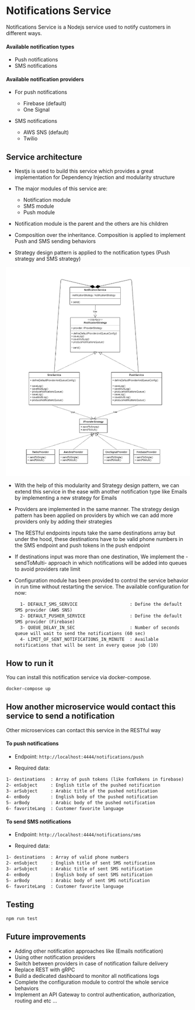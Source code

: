# Notifications Service

Notifications Service is a Nodejs service used to notify customers in different ways.

#### Available notification types

- Push notifications
- SMS notifications

#### Available notification providers

- For push notifications

  - Firebase (default)
  - One Signal

- SMS notifications
  - AWS SNS (default)
  - Twilio

## Service architecture

- Nestjs is used to build this service which provides a great implementation for Dependency Injection and modularity structure

- The major modules of this service are:

  - Notification module
  - SMS module
  - Push module

- Notification module is the parent and the others are his children

- Composition over the inheritance. Composition is applied to implement Push and SMS sending behaviors

- Strategy design pattern is applied to the notification types (Push strategy and SMS strategy)

<p align="center">
  <img src="notification-service-architecture.png?raw=true" alt="Notification service architecture" title="Notification service architecture">
</p>

- With the help of this modularity and Strategy design pattern, we can extend this service in the ease with another notification type like Emails by implementing a new strategy for Emails

- Providers are implemented in the same manner. The strategy design pattern has been applied on providers by which we can add more providers only by adding their strategies

- The RESTful endpoints inputs take the same destinations array but under the hood, these destinations have to be valid phone numbers in the SMS endpoint and push tokens in the push endpoint

- If destinations input was more than one destination, We implement the -sendToMulti- approach in which notifications will be added into queues to avoid providers rate limit

- Configuration module has been provided to control the service behavior in run time without restarting the service. The available configuration for now:

  ```
    1- DEFAULT_SMS_SERVICE                    : Define the default SMS provider (AWS SNS)
    2- DEFAULT_PUSHER_SERVICE                 : Define the default SMS provider (Firebase)
    3- QUEUE_DELAY_IN_SEC                     : Number of seconds queue will wait to send the notifications (60 sec)
    4- LIMIT_OF_SENT_NOTIFICATIONS_IN_MINUTE  : Available notifications that will be sent in every queue job (10)
  ```

## How to run it

You can install this notification service via docker-compose.

```bash
docker-compose up
```

## How another microservice would contact this service to send a notification

Other microservices can contact this service in the RESTful way

#### To push notifications

- Endpoint:
  `http://localhost:4444/notifications/push`

- Required data:

```
1- destinations  : Array of push tokens (like fcmTokens in firebase)
2- enSubject     : English title of the pushed notification
3- arSubject     : Arabic title of the pushed notification
4- enBody        : English body of the pushed notification
5- arBody        : Arabic body of the pushed notification
6- favoriteLang  : Customer favorite language
```

#### To send SMS notifications

- Endpoint:
  `http://localhost:4444/notifications/sms`

- Required data:

```
1- destinations  : Array of valid phone numbers
2- enSubject     : English title of sent SMS notification
3- arSubject     : Arabic title of sent SMS notification
4- enBody        : English body of sent SMS notification
5- arBody        : Arabic body of sent SMS notification
6- favoriteLang  : Customer favorite language
```

## Testing

```bash
npm run test
```

## Future improvements

- Adding other notification approaches like (Emails notification)
- Using other notification providers
- Switch between providers in case of notification failure delivery
- Replace REST with gRPC
- Build a dedicated dashboard to monitor all notifications logs
- Complete the configuration module to control the whole service behaviors
- Implement an API Gateway to control authentication, authorization, routing and etc ...
